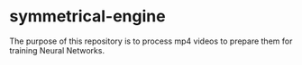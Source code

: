 # symmetrical-engine
The purpose of this repository is to process mp4 videos to prepare them for training Neural Networks.
